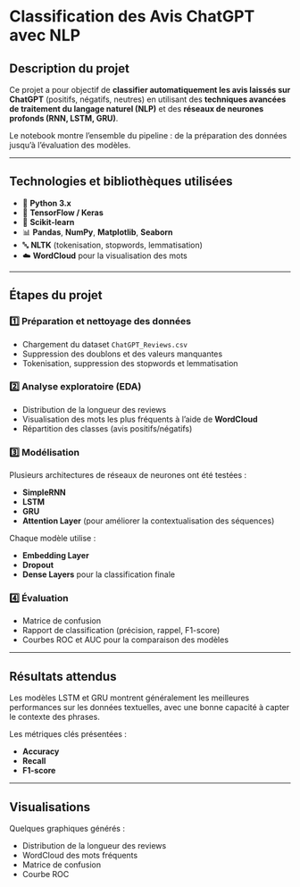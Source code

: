 # Classification des Avis ChatGPT avec NLP

## Description du projet
Ce projet a pour objectif de **classifier automatiquement les avis laissés sur ChatGPT** (positifs, négatifs, neutres) en utilisant des **techniques avancées de traitement du langage naturel (NLP)** et des **réseaux de neurones profonds (RNN, LSTM, GRU)**.

Le notebook montre l’ensemble du pipeline : de la préparation des données jusqu’à l’évaluation des modèles.

---

## Technologies et bibliothèques utilisées
- 🐍 **Python 3.x**
- 🧩 **TensorFlow / Keras**
- 🧠 **Scikit-learn**
- 📊 **Pandas**, **NumPy**, **Matplotlib**, **Seaborn**
- 🔤 **NLTK** (tokenisation, stopwords, lemmatisation)
- ☁️ **WordCloud** pour la visualisation des mots

---
## Étapes du projet

### 1️⃣ Préparation et nettoyage des données
- Chargement du dataset `ChatGPT_Reviews.csv`
- Suppression des doublons et des valeurs manquantes
- Tokenisation, suppression des stopwords et lemmatisation

### 2️⃣ Analyse exploratoire (EDA)
- Distribution de la longueur des reviews  
- Visualisation des mots les plus fréquents à l’aide de **WordCloud**
- Répartition des classes (avis positifs/négatifs)

### 3️⃣ Modélisation
Plusieurs architectures de réseaux de neurones ont été testées :
- **SimpleRNN**
- **LSTM**
- **GRU**
- **Attention Layer** (pour améliorer la contextualisation des séquences)

Chaque modèle utilise :
- **Embedding Layer**
- **Dropout**
- **Dense Layers** pour la classification finale

### 4️⃣ Évaluation
- Matrice de confusion
- Rapport de classification (précision, rappel, F1-score)
- Courbes ROC et AUC pour la comparaison des modèles

---

## Résultats attendus
Les modèles LSTM et GRU montrent généralement les meilleures performances sur les données textuelles, avec une bonne capacité à capter le contexte des phrases.

Les métriques clés présentées :
- **Accuracy**
- **Recall**
- **F1-score**

---

## Visualisations
Quelques graphiques générés :
- Distribution de la longueur des reviews
- WordCloud des mots fréquents
- Matrice de confusion
- Courbe ROC

